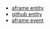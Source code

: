 ##
* [aframe entity]()
* [github entity](https://github.com/aframevr/aframe/blob/master/docs/core/entity.md)
* [aframe event](https://aframe.io/docs/1.2.0/introduction/javascript-events-dom-apis.html)